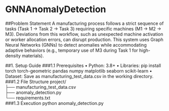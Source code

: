 # GNNAnomalyDetection
##Problem Statement 
A manufacturing process follows a strict sequence of tasks (Task 1 → Task 2 → Task 3) requiring specific machines (M1 → M2 → M3). Deviations from this workflow, such as unexpected machine activation or worker allocation errors, can disrupt production. This system uses  Graph Neural Networks (GNNs)  to detect anomalies while accommodating adaptive behaviors (e.g., temporary use of M3 during Task 1 for high-density materials).  

##1. Setup Guide
###1.1 Prerequisites
•	Python: 3.8+
•	Libraries:
pip install torch torch-geometric pandas numpy matplotlib seaborn scikit-learn
•	Dataset: Save as manufacturing_test_data.csv in the working directory.
###1.2 File Structure
project/  
├── manufacturing_test_data.csv  
├── anomaly_detection.py  
└── requirements.txt  
###1.3 Execution
python anomaly_detection.py
